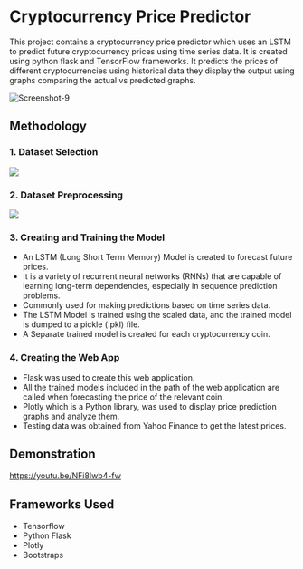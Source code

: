 # Cryptocurrency Price Predictor

This project contains a cryptocurrency price predictor which uses an LSTM to predict future cryptocurrency prices using time series data. It is created using python flask and TensorFlow frameworks. It predicts the prices of different cryptocurrencies using historical data they display the output using graphs comparing the actual vs predicted graphs.

<img src="https://i.ibb.co/JtYxMwS/Screenshot-9.png" alt="Screenshot-9" border="0">

## Methodology
### 1. Dataset Selection
<img src="https://github.com/vinz3y/crypto-price-predictor/assets/68130377/4ed68d14-cbb7-423b-a685-5f8f601cc824"  border="0">

### 2. Dataset Preprocessing
<img src="https://github.com/vinz3y/crypto-price-predictor/assets/68130377/26c66345-4feb-49de-946d-d047c009bf76"  border="0">

### 3. Creating and Training the Model
* An LSTM (Long Short Term Memory) Model is created to forecast future prices.<br>
* It is a variety of recurrent neural networks (RNNs) that are capable of learning long-term dependencies, especially in sequence prediction problems.<br>
* Commonly used for making predictions based on time series data.<br>
* The LSTM Model is trained using the scaled data, and the trained model is dumped to a pickle (.pkl) file.<br>
* A Separate trained model is created for each cryptocurrency coin.<br>

### 4. Creating the Web App
* Flask was used to create this web application.<br>
* All the trained models included in the path of the web application are called when forecasting the price of the relevant coin.<br>
* Plotly which is a Python library, was used to display price prediction graphs and analyze them.<br>
* Testing data was obtained from Yahoo Finance to get the latest prices.

## Demonstration
https://youtu.be/NFi8Iwb4-fw

## Frameworks Used
* Tensorflow<br>
* Python Flask<br>
* Plotly<br>
* Bootstraps
